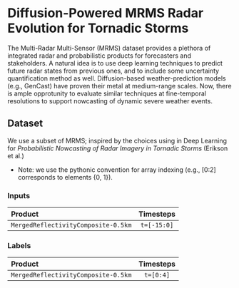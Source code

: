 # Diffusion-Powered MRMS Radar Evolution for Tornadic Storms

The Multi-Radar Multi-Sensor (MRMS) dataset provides a plethora of integrated radar and probabilistic products for forecasters and stakeholders. A natural idea is to use deep learning techniques to predict future radar states from previous ones, and to include some uncertainty quantification method as well. Diffusion-based weather-prediction models (e.g., GenCast) have proven their metal at medium-range scales. Now, there is ample opprotunity to evaluate similar techniques at fine-temporal resolutions to support nowcasting of dynamic severe weather events.

## Dataset

We use a subset of MRMS; inspired by the choices using in Deep Learning for *Probabilistic Nowcasting of Radar Imagery in Tornadic Storms* (Erikson et al.)

- Note: we use the pythonic convention for array indexing (e.g., [0:2] corresponds to elements {0, 1}).

###  Inputs

| Product                             |  Timesteps  |
| :---------------------------------- | :---------: |
| `MergedReflectivityComposite-0.5km` | `t=[-15:0]` |

###  Labels
| Product                             | Timesteps |
| :---------------------------------- | :-------: |
| `MergedReflectivityComposite-0.5km` | `t=[0:4]` |
